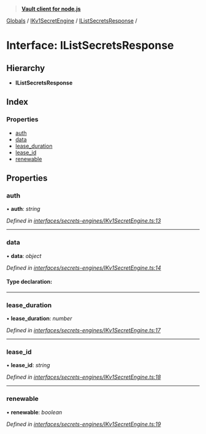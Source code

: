 > **[Vault client for node.js](../README.md)**

[Globals](../globals.md) / [IKv1SecretEngine](../modules/ikv1secretengine.md) / [IListSecretsResponse](ikv1secretengine.ilistsecretsresponse.md) /

# Interface: IListSecretsResponse

## Hierarchy

* **IListSecretsResponse**

## Index

### Properties

* [auth](ikv1secretengine.ilistsecretsresponse.md#auth)
* [data](ikv1secretengine.ilistsecretsresponse.md#data)
* [lease_duration](ikv1secretengine.ilistsecretsresponse.md#lease_duration)
* [lease_id](ikv1secretengine.ilistsecretsresponse.md#lease_id)
* [renewable](ikv1secretengine.ilistsecretsresponse.md#renewable)

## Properties

###  auth

• **auth**: *string*

*Defined in [interfaces/secrets-engines/IKv1SecretEngine.ts:13](https://github.com/theogravity/vault-tacular/blob/07227c0/src/interfaces/secrets-engines/IKv1SecretEngine.ts#L13)*

___

###  data

• **data**: *object*

*Defined in [interfaces/secrets-engines/IKv1SecretEngine.ts:14](https://github.com/theogravity/vault-tacular/blob/07227c0/src/interfaces/secrets-engines/IKv1SecretEngine.ts#L14)*

#### Type declaration:

___

###  lease_duration

• **lease_duration**: *number*

*Defined in [interfaces/secrets-engines/IKv1SecretEngine.ts:17](https://github.com/theogravity/vault-tacular/blob/07227c0/src/interfaces/secrets-engines/IKv1SecretEngine.ts#L17)*

___

###  lease_id

• **lease_id**: *string*

*Defined in [interfaces/secrets-engines/IKv1SecretEngine.ts:18](https://github.com/theogravity/vault-tacular/blob/07227c0/src/interfaces/secrets-engines/IKv1SecretEngine.ts#L18)*

___

###  renewable

• **renewable**: *boolean*

*Defined in [interfaces/secrets-engines/IKv1SecretEngine.ts:19](https://github.com/theogravity/vault-tacular/blob/07227c0/src/interfaces/secrets-engines/IKv1SecretEngine.ts#L19)*